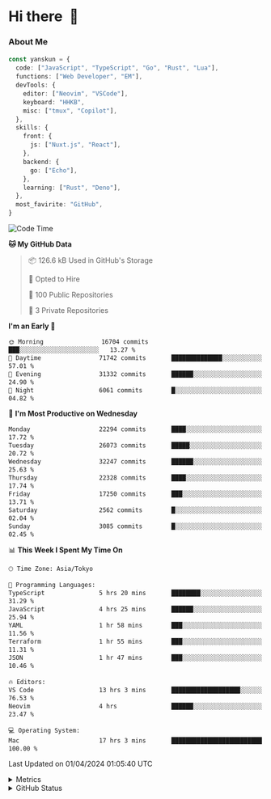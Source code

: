 # Hi there&nbsp; :wave:

### About Me

```ts
const yanskun = {
  code: ["JavaScript", "TypeScript", "Go", "Rust", "Lua"],
  functions: ["Web Developer", "EM"],
  devTools: {
    editor: ["Neovim", "VSCode"],
    keyboard: "HHKB",
    misc: ["tmux", "Copilot"],
  },
  skills: {
    front: {
      js: ["Nuxt.js", "React"],
    },
    backend: {
      go: ["Echo"],
    },
    learning: ["Rust", "Deno"],
  },
  most_favirite: "GitHub",
}
```

<!--START_SECTION:waka-->
![Code Time](http://img.shields.io/badge/Code%20Time-772%20hrs%2038%20mins-blue)

**🐱 My GitHub Data** 

> 📦 126.6 kB Used in GitHub's Storage 
 > 
> 💼 Opted to Hire
 > 
> 📜 100 Public Repositories 
 > 
> 🔑 3 Private Repositories 
 > 
**I'm an Early 🐤** 

```text
🌞 Morning                16704 commits       ███░░░░░░░░░░░░░░░░░░░░░░   13.27 % 
🌆 Daytime                71742 commits       ██████████████░░░░░░░░░░░   57.01 % 
🌃 Evening                31332 commits       ██████░░░░░░░░░░░░░░░░░░░   24.90 % 
🌙 Night                  6061 commits        █░░░░░░░░░░░░░░░░░░░░░░░░   04.82 % 
```
📅 **I'm Most Productive on Wednesday** 

```text
Monday                   22294 commits       ████░░░░░░░░░░░░░░░░░░░░░   17.72 % 
Tuesday                  26073 commits       █████░░░░░░░░░░░░░░░░░░░░   20.72 % 
Wednesday                32247 commits       ██████░░░░░░░░░░░░░░░░░░░   25.63 % 
Thursday                 22328 commits       ████░░░░░░░░░░░░░░░░░░░░░   17.74 % 
Friday                   17250 commits       ███░░░░░░░░░░░░░░░░░░░░░░   13.71 % 
Saturday                 2562 commits        █░░░░░░░░░░░░░░░░░░░░░░░░   02.04 % 
Sunday                   3085 commits        █░░░░░░░░░░░░░░░░░░░░░░░░   02.45 % 
```


📊 **This Week I Spent My Time On** 

```text
🕑︎ Time Zone: Asia/Tokyo

💬 Programming Languages: 
TypeScript               5 hrs 20 mins       ████████░░░░░░░░░░░░░░░░░   31.29 % 
JavaScript               4 hrs 25 mins       ██████░░░░░░░░░░░░░░░░░░░   25.94 % 
YAML                     1 hr 58 mins        ███░░░░░░░░░░░░░░░░░░░░░░   11.56 % 
Terraform                1 hr 55 mins        ███░░░░░░░░░░░░░░░░░░░░░░   11.31 % 
JSON                     1 hr 47 mins        ███░░░░░░░░░░░░░░░░░░░░░░   10.46 % 

🔥 Editors: 
VS Code                  13 hrs 3 mins       ███████████████████░░░░░░   76.53 % 
Neovim                   4 hrs               ██████░░░░░░░░░░░░░░░░░░░   23.47 % 

💻 Operating System: 
Mac                      17 hrs 3 mins       █████████████████████████   100.00 % 
```


 Last Updated on 01/04/2024 01:05:40 UTC
<!--END_SECTION:waka-->

<details>
  <summary>Metrics</summary>
  <img src="https://github.com/yanskun/yanskun/blob/main/github-metrics.svg" alt="Metrics">
</details>

<details>
  <summary>GitHub Status</summary>
  <picture>
    <source media="(prefers-color-scheme: dark)" srcset="https://raw.githubusercontent.com/yanskun/yanskun/master/profile-summary-card-output/nord_dark/0-profile-details.svg">
   <img src="https://raw.githubusercontent.com/yanskun/yanskun/master/profile-summary-card-output/default/0-profile-details.svg">
  </picture>
  <br>
  <picture>
    <source media="(prefers-color-scheme: dark)" srcset="https://raw.githubusercontent.com/yanskun/yanskun/master/profile-summary-card-output/nord_dark/1-repos-per-language.svg">
   <img src="https://raw.githubusercontent.com/yanskun/yanskun/master/profile-summary-card-output/default/1-repos-per-language.svg">
  </picture>
  <picture>
    <source media="(prefers-color-scheme: dark)" srcset="https://raw.githubusercontent.com/yanskun/yanskun/master/profile-summary-card-output/nord_dark/2-most-commit-language.svg">
   <img src="https://raw.githubusercontent.com/yanskun/yanskun/master/profile-summary-card-output/default/2-most-commit-language.svg">
  </picture>
  <br>
  <picture>
    <source media="(prefers-color-scheme: dark)" srcset="https://raw.githubusercontent.com/yanskun/yanskun/master/profile-summary-card-output/nord_dark/3-stats.svg">
   <img src="https://raw.githubusercontent.com/yanskun/yanskun/master/profile-summary-card-output/default/3-stats.svg">
  </picture>
  <picture>
    <source media="(prefers-color-scheme: dark)" srcset="https://raw.githubusercontent.com/yanskun/yanskun/master/profile-summary-card-output/nord_dark/4-productive-time.svg">
   <img src="https://raw.githubusercontent.com/yanskun/yanskun/master/profile-summary-card-output/default/4-productive-time.svg">
  </picture>
</details>
